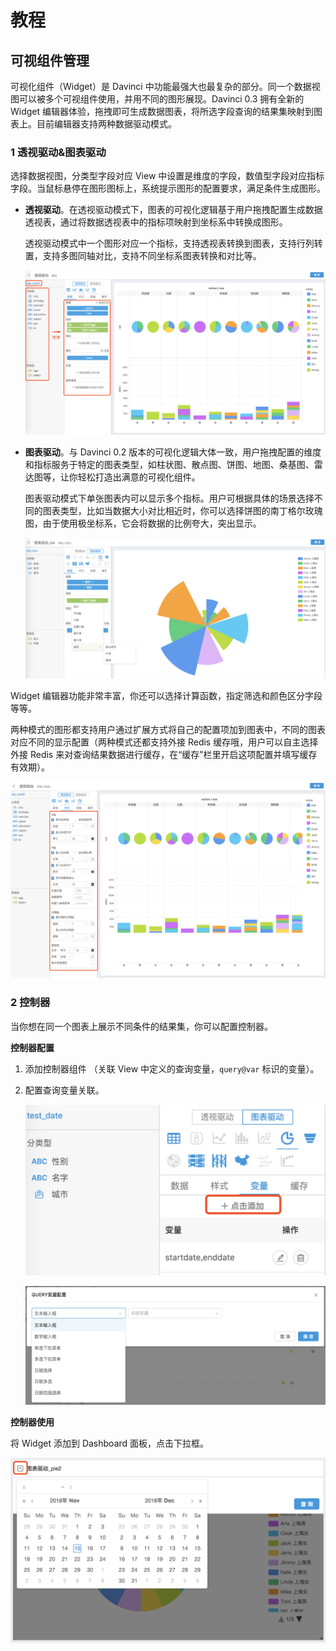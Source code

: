 # 教程

## 可视组件管理

可视化组件（Widget）是 Davinci 中功能最强大也最复杂的部分。同一个数据视图可以被多个可视组件使用，并用不同的图形展现。Davinci 0.3 拥有全新的 Widget 编辑器体验，拖拽即可生成数据图表，将所选字段查询的结果集映射到图表上。目前编辑器支持两种数据驱动模式。

### 1 透视驱动&图表驱动

选择数据视图，分类型字段对应 View 中设置是维度的字段，数值型字段对应指标字段。当鼠标悬停在图形图标上，系统提示图形的配置要求，满足条件生成图形。

- **透视驱动**。在透视驱动模式下，图表的可视化逻辑基于用户拖拽配置生成数据透视表，通过将数据透视表中的指标项映射到坐标系中转换成图形。 

  透视驱动模式中一个图形对应一个指标，支持透视表转换到图表，支持行列转置，支持多图同轴对比，支持不同坐标系图表转换和对比等。

  ![widget_per1](./img/widget_per1.png)

- **图表驱动**。与 Davinci 0.2 版本的可视化逻辑大体一致，用户拖拽配置的维度和指标服务于特定的图表类型，如柱状图、散点图、饼图、地图、桑基图、雷达图等，让你轻松打造出满意的可视化组件。

  图表驱动模式下单张图表内可以显示多个指标。用户可根据具体的场景选择不同的图表类型，比如当数据大小对比相近时，你可以选择饼图的南丁格尔玫瑰图，由于使用极坐标系，它会将数据的比例夸大，突出显示。

  ![widget_chart1](./img/widget_chart1.png)

Widget 编辑器功能非常丰富，你还可以选择计算函数，指定筛选和颜色区分字段等等。

两种模式的图形都支持用户通过扩展方式将自己的配置项加到图表中，不同的图表对应不同的显示配置（两种模式还都支持外接 Redis 缓存哦，用户可以自主选择外接 Redis 来对查询结果数据进行缓存，在“缓存”栏里开启这项配置并填写缓存有效期）。

![widget_per2](./img/widget_per2.png)

### 2 控制器

当你想在同一个图表上展示不同条件的结果集，你可以配置控制器。

**控制器配置**

1. 添加控制器组件 （关联 View 中定义的查询变量，`query@var` 标识的变量）。

2. 配置查询变量关联。

   ![dashboard_filter2](./img/dashboard_filter3.jpg)

   ![widget_query1](./img/widget_query1.png)

**控制器使用**

将 Widget 添加到 Dashboard 面板，点击下拉框。

![dashboard_filter6](./img/dashboard_filter.png)